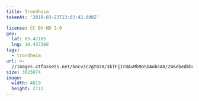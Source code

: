 ```yaml
---
title: Trondheim
takenAt: '2018-03-23T13:03:42.000Z'

license: CC BY-ND 3.0
geo:
  lat: 63.42105
  lng: 10.437308
tags:
  - trondheim
url: >-
  //images.ctfassets.net/bncv3c2gt878/3kTFjIrUAvMb9oSDAobsA0/246ebedbb4fce4b5543f26c26506b9d3/trondheim_40985900361_o
size: 3625074
image:
  width: 4819
  height: 2711
---
```

